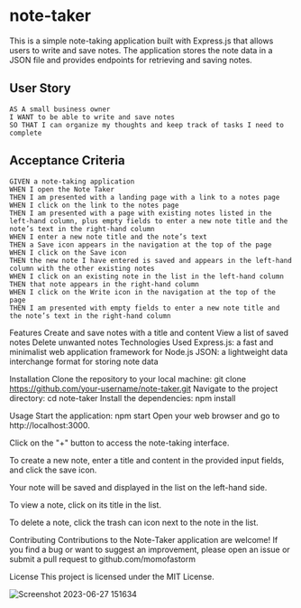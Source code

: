 # note-taker
This is a simple note-taking application built with Express.js that allows users to write and save notes. The application stores the note data in a JSON file and provides endpoints for retrieving and saving notes.

## User Story

```
AS A small business owner
I WANT to be able to write and save notes
SO THAT I can organize my thoughts and keep track of tasks I need to complete
```


## Acceptance Criteria

```
GIVEN a note-taking application
WHEN I open the Note Taker
THEN I am presented with a landing page with a link to a notes page
WHEN I click on the link to the notes page
THEN I am presented with a page with existing notes listed in the left-hand column, plus empty fields to enter a new note title and the note’s text in the right-hand column
WHEN I enter a new note title and the note’s text
THEN a Save icon appears in the navigation at the top of the page
WHEN I click on the Save icon
THEN the new note I have entered is saved and appears in the left-hand column with the other existing notes
WHEN I click on an existing note in the list in the left-hand column
THEN that note appears in the right-hand column
WHEN I click on the Write icon in the navigation at the top of the page
THEN I am presented with empty fields to enter a new note title and the note’s text in the right-hand column
```

Features
Create and save notes with a title and content
View a list of saved notes
Delete unwanted notes
Technologies Used
Express.js: a fast and minimalist web application framework for Node.js
JSON: a lightweight data interchange format for storing note data

Installation
Clone the repository to your local machine: git clone https://github.com/your-username/note-taker.git
Navigate to the project directory: cd note-taker
Install the dependencies:  npm install

Usage
Start the application:  npm start
Open your web browser and go to http://localhost:3000.

Click on the "+" button to access the note-taking interface.

To create a new note, enter a title and content in the provided input fields, and click the save icon.

Your note will be saved and displayed in the list on the left-hand side.

To view a note, click on its title in the list.

To delete a note, click the trash can icon next to the note in the list.

Contributing
Contributions to the Note-Taker application are welcome! If you find a bug or want to suggest an improvement, please open an issue or submit a pull request to github.com/momofastorm

License
This project is licensed under the MIT License.


![Screenshot 2023-06-27 151634](https://github.com/momofastorm/note-taker/assets/127702972/ddd03ba7-84f1-428b-81c0-d13a2cb88b51)




